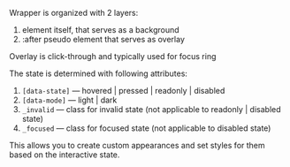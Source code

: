 Wrapper is organized with 2 layers:

1. element itself, that serves as a background
2. :after pseudo element that serves as overlay

Overlay is click-through and typically used for focus ring

The state is determined with following attributes:

1. `[data-state]` — hovered | pressed | readonly | disabled
2. `[data-mode]` — light | dark
3. `_invalid` — class for invalid state (not applicable to readonly | disabled state)
4. `_focused` — class for focused state (not applicable to disabled state)

This allows you to create custom appearances and set styles
for them based on the interactive state.

